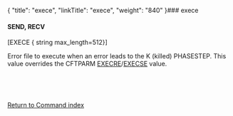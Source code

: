 {
    "title": "exece",
    "linkTitle": "exece",
    "weight": "840"
}### exece

#### SEND, RECV

\[EXECE { string max\_length=512}\]

Error file to execute when an error leads to the K (killed) PHASESTEP. This value overrides the CFTPARM [EXECRE](../execre)/[EXECSE](../execse) value.

 

 

[Return to Command index](../../)
